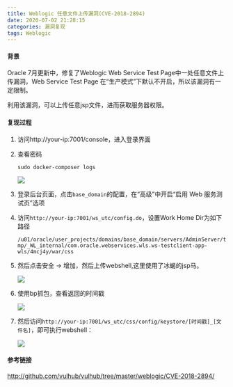 ```yaml
---
title: Weblogic 任意文件上传漏洞(CVE-2018-2894)
date: 2020-07-02 21:28:15
categories: 漏洞复现
tags: Weblogic
---
```


#### 背景

Oracle 7月更新中，修复了Weblogic Web Service Test Page中一处任意文件上传漏洞，Web Service Test Page 在“生产模式”下默认不开启，所以该漏洞有一定限制。

利用该漏洞，可以上传任意jsp文件，进而获取服务器权限。

<!--more-->

#### 复现过程

1. 访问http://your-ip:7001/console，进入登录界面

2. 查看密码

   `sudo docker-composer logs`

   ![](http://qn.laohuan.xin/2020-07-02_16-42-00.png)

3. 登录后台页面，点击`base_domain`的配置，在“高级”中开启“启用 Web 服务测试页”选项

4. 访问`http://your-ip:7001/ws_utc/config.do`，设置Work Home Dir为如下路径

   `/u01/oracle/user_projects/domains/base_domain/servers/AdminServer/tmp/_WL_internal/com.oracle.webservices.wls.ws-testclient-app-wls/4mcj4y/war/css`

5. 然后点击安全 -> 增加，然后上传webshell,这里使用了冰蝎的jsp马。

   ![](http://qn.laohuan.xin/2020-07-02_16-58-03.png)

6. 使用bp抓包，查看返回的时间戳

   ![](http://qn.laohuan.xin/2020-07-02_17-00-23.png)

7. 然后访问`http://your-ip:7001/ws_utc/css/config/keystore/[时间戳]_[文件名]`，即可执行webshell：

   ![](http://qn.laohuan.xin/2020-07-02_21-46-57.png)

#### 参考链接

<http://github.com/vulhub/vulhub/tree/master/weblogic/CVE-2018-2894/>